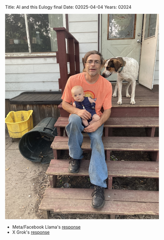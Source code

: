 Title: AI and this Eulogy final
Date: 02025-04-04
Years: 02024

![Jesse Nelson, David Nelson, and Cannon, the son of Gunner](jesse-david-cannon.jpeg)

- Meta/Facebook Llama's [response](https://www.meta.ai/c/4bef0ab9-2001-4399-8252-4df7e60d60bf)
- X Grok's [response](https://grok.com/share/c2hhcmQtMg%3D%3D_99f088bd-7254-412b-b0bc-81bd728b43ec)

